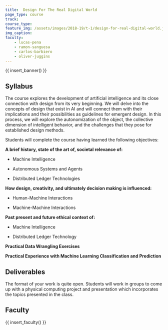 ```yaml
---
title:  Design For The Real Digital World
page_type: course
track:
course_type:
feature_img: /assets/images/2018-19/t-1/design-for-real-digital-world.jpg
img_caption: 
faculty: 
    - lucas-pena
    - ramon-sanguesa
    - carlos-barbiero
    - oliver-juggins
---
```


{{ insert_banner() }}

## Syllabus 

The course explores the development of artificial intelligence and its close connection with design from its very beginning. We will delve into the concepts of design that exist in AI and will connect them with their implications and their possibilities as guidelines for emergent design. In this process, we will explore the autonomization of the object, the collective dimension of intelligent behavior, and the challenges that they pose for established design methods.

Students will complete the course having learned the following objectives:

**A brief history, state of the art of, societal relevance of:**

- Machine Intelligence

- Autonomous Systems and Agents

- Distributed Ledger Technologies

**How design, creativity, and ultimately decision making is influenced:**

- Human-Machine Interactions

- Machine-Machine Interactions

**Past present and future ethical context of:**

- Machine Intelligence

- Distributed Ledger Technology

**Practical Data Wrangling Exercises**

**Practical Experience with Machine Learning Classification and Prediction**

## Deliverables

The format of your work is quite open. Students will work in groups to come up with a physical computing project and presentation which incorporates the topics presented in the class.

## Faculty

{{ insert_faculty() }}